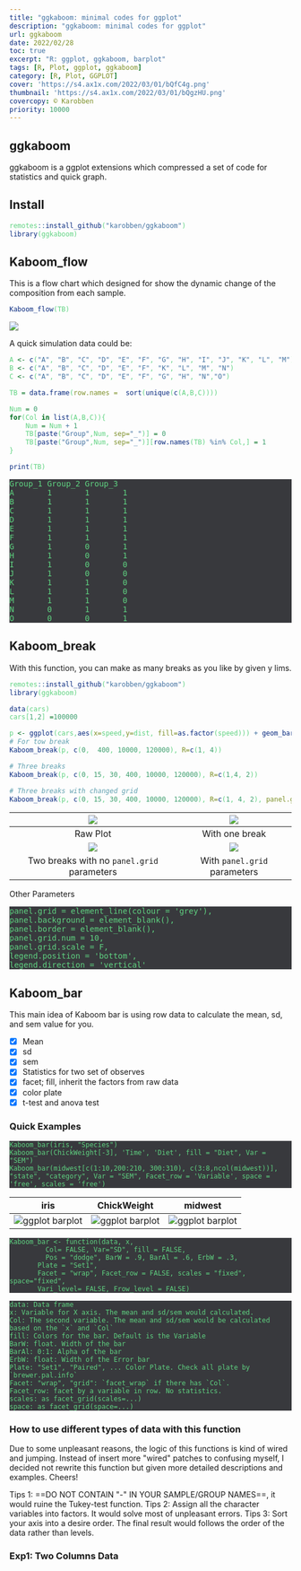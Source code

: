 ```yaml
---
title: "ggkaboom: minimal codes for ggplot"
description: "ggkaboom: minimal codes for ggplot"
url: ggkaboom
date: 2022/02/28
toc: true
excerpt: "R: ggplot, ggkaboom, barplot"
tags: [R, Plot, ggplot, ggkaboom]
category: [R, Plot, GGPLOT]
cover: 'https://s4.ax1x.com/2022/03/01/bQfC4g.png'
thumbnail: 'https://s4.ax1x.com/2022/03/01/bQgzHU.png'
covercopy: © Karobben
priority: 10000
---
```


## ggkaboom

ggkaboom is a ggplot extensions which compressed a set of code for statistics and quick graph.

## Install

```r
remotes::install_github("karobben/ggkaboom")
library(ggkaboom)
```


## Kaboom_flow

This is a flow chart which designed for show the dynamic change of the composition from each sample.

```r
Kaboom_flow(TB)
```

![](https://s1.ax1x.com/2022/05/27/XZTJC6.png)

A quick simulation data could be:


```r
A <- c("A", "B", "C", "D", "E", "F", "G", "H", "I", "J", "K", "L", "M")
B <- c("A", "B", "C", "D", "E", "F", "K", "L", "M", "N")
C <- c("A", "B", "C", "D", "E", "F", "G", "H", "N","O")

TB = data.frame(row.names =  sort(unique(c(A,B,C))))

Num = 0
for(Col in list(A,B,C)){
    Num = Num + 1
    TB[paste("Group",Num, sep="_")] = 0
    TB[paste("Group",Num, sep="_")][row.names(TB) %in% Col,] = 1
}

print(TB)
```

<pre>
Group_1 Group_2 Group_3
A       1       1       1
B       1       1       1
C       1       1       1
D       1       1       1
E       1       1       1
F       1       1       1
G       1       0       1
H       1       0       1
I       1       0       0
J       1       0       0
K       1       1       0
L       1       1       0
M       1       1       0
N       0       1       1
O       0       0       1
</pre>


<style>
pre {
  background-color:#38393d;
  color: #5fd381;
}
</style>


## Kaboom_break

With this function, you can make as many breaks as you like by given y lims.

```r
remotes::install_github("karobben/ggkaboom")
library(ggkaboom)

data(cars)
cars[1,2] =100000

p <- ggplot(cars,aes(x=speed,y=dist, fill=as.factor(speed))) + geom_bar(stat='identity')
# For tow break
Kaboom_break(p, c(0,  400, 10000, 120000), R=c(1, 4))

# Three breaks
Kaboom_break(p, c(0, 15, 30, 400, 10000, 120000), R=c(1,4, 2))

# Three breaks with changed grid
Kaboom_break(p, c(0, 15, 30, 400, 10000, 120000), R=c(1, 4, 2), panel.grid.scale = 'len', panel.grid.num = 6)
```

|![](https://s1.ax1x.com/2022/09/10/vLfZZD.png)|![](https://s1.ax1x.com/2022/09/10/vLfEqO.png)|
|:-:|:-:|
|Raw Plot| With one break|
|![](https://s1.ax1x.com/2022/09/10/vLfkM6.png)|![](https://s1.ax1x.com/2022/09/10/vLfixx.png)|
|Two breaks with no `panel.grid` parameters| With `panel.grid` parameters|


Other Parameters

<pre>
panel.grid = element_line(colour = 'grey'),
panel.background = element_blank(),
panel.border = element_blank(),
panel.grid.num = 10,
panel.grid.scale = F,
legend.position = 'bottom',
legend.direction = 'vertical'
</pre>

## Kaboom_bar

This main idea of Kaboom bar is using row data to calculate the mean, sd, and sem value for you.

- [x] Mean
- [x] sd
- [x] sem
- [x] Statistics for two set of observes
- [x] facet; fill, inherit the factors from raw data
- [x] color plate
- [x] t-test and anova test

### Quick Examples

```
Kaboom_bar(iris, "Species")
Kaboom_bar(ChickWeight[-3], 'Time', 'Diet', fill = "Diet", Var = "SEM")
Kaboom_bar(midwest[c(1:10,200:210, 300:310), c(3:8,ncol(midwest))], "state", "category", Var = "SEM", Facet_row = 'Variable', space = 'free', scales = 'free')
```

|iris | ChickWeight | midwest|
|:-:|:-:|:-:|
|![ggplot barplot](https://s4.ax1x.com/2022/03/01/bQgzHU.png)|![ggplot barplot](https://s4.ax1x.com/2022/03/01/bQgxBT.png)|![ggplot barplot](https://s4.ax1x.com/2022/03/01/bQ2pEF.png)|


```
Kaboom_bar <- function(data, x,
		 Col= FALSE, Var="SD", fill = FALSE,
		 Pos = "dodge", BarW = .9, BarAl = .6, ErbW = .3,
	   Plate = "Set1",
	   Facet = "wrap", Facet_row = FALSE, scales = "fixed", space="fixed",
	   Vari_level= FALSE, Frow_level = FALSE)
```

```
data: Data frame
x: Variable for X axis. The mean and sd/sem would calculated.
Col: The second variable. The mean and sd/sem would be calculated based on the `x` and `Col`
fill: Colors for the bar. Default is the Variable
BarW: float. Width of the bar
BarAl: 0:1: Alpha of the bar
ErbW: float: Width of the Error bar
Plate: "Set1", "Paired", ... Color Plate. Check all plate by `brewer.pal.info`
Facet: "wrap", "grid": `facet_wrap` if there has `Col`.
Facet_row: facet by a variable in row. No statistics.
scales: as facet_grid(scales=...)
space: as facet_grid(space=...)
```




### How to use different types of data with this function

Due to some unpleasant reasons, the logic of this functions is kind of wired and jumping. Instead of insert more "wired" patches to  confusing myself, I decided not rewrite this function but given more detailed descriptions and examples. Cheers!

Tips 1: ==DO NOT CONTAIN "-" IN YOUR SAMPLE/GROUP NAMES==, it would ruine the Tukey-test function.
Tips 2: Assign all the character variables into factors. It would solve most of unpleasant errors.
Tips 3: Sort your axis into a desire order. The final result would follows the order of the data rather than levels.

### Exp1: Two Columns Data
